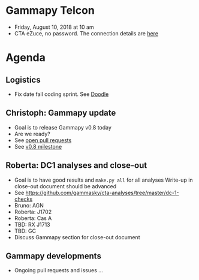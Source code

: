 # Gammapy Telcon

* Friday, August 10, 2018 at 10 am
* CTA eZuce, no password.  The connection details are [here](ezuce.txt)

# Agenda

## Logistics

* Fix date fall coding sprint.
  See [Doodle](https://doodle.com/poll/5rqmp9sz7xdatsvt)

## Christoph: Gammapy update

* Goal is to release Gammapy v0.8 today
* Are we ready?
* See [open pull requests](https://github.com/gammapy/gammapy/pulls)
* See [v0.8 milestone](https://github.com/gammapy/gammapy/milestone/11)

## Roberta: DC1 analyses and close-out

* Goal is to have good results and `make.py all` for all analyses
  Write-up in close-out document should be advanced
* See https://github.com/gammasky/cta-analyses/tree/master/dc-1-checks
* Bruno: AGN
* Roberta: J1702
* Roberta: Cas A
* TBD: RX J1713
* TBD: GC
* Discuss Gammapy section for close-out document

## Gammapy developments

* Ongoing pull requests and issues ...
